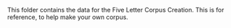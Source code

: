 This folder contains the data for the Five Letter Corpus Creation. This is for reference, to help make your own corpus. 
